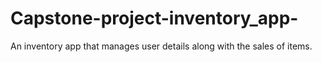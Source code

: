 # Capstone-project-inventory_app-
An inventory app that manages user details along with the sales of items.
